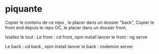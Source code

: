 # piquante

Copier le contenu de ce repo , 
le placer dans un dossier "back",
Copier le front end depuis le repo OC,
le placer dans un dossier front,

Istallez le tout : 
Le front : cd front, npm install
lancer le front : ng serve

Le back : cd back , npm install
lancer le back : nodemon server
